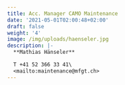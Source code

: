```yaml
---
title: Acc. Manager CAMO Maintenance
date: '2021-05-01T02:00:48+02:00'
draft: false
weight: '4'
image: /img/uploads/haenseler.jpg
description: |-
  **Mathias Hänseler**

  T +41 52 366 33 41\
  <mailto:maintenance@mfgt.ch>
---
```


